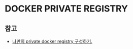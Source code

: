 # DOCKER PRIVATE REGISTRY

## 참고
- [나만의 private docker registry 구성하기.](https://novemberde.github.io/2017/04/09/Docker_Registry_0.html)